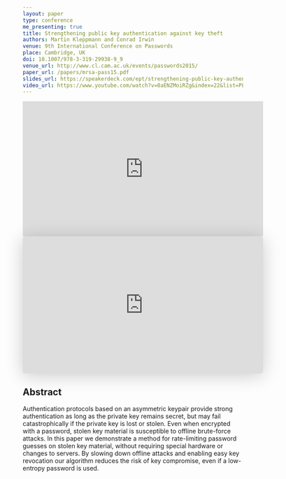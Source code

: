 ```yaml
---
layout: paper
type: conference
me_presenting: true
title: Strengthening public key authentication against key theft
authors: Martin Kleppmann and Conrad Irwin
venue: 9th International Conference on Passwords
place: Cambridge, UK
doi: 10.1007/978-3-319-29938-9_9
venue_url: http://www.cl.cam.ac.uk/events/passwords2015/
paper_url: /papers/mrsa-pass15.pdf
slides_url: https://speakerdeck.com/ept/strengthening-public-key-authentication-against-key-theft
video_url: https://www.youtube.com/watch?v=8aENZMoiRZg&index=22&list=PLdIqs92nsIzQvvbTiWLLjZOVE7jPBDomw
---
```


<iframe width="550" height="309" src="https://www.youtube-nocookie.com/embed/8aENZMoiRZg?list=PLdIqs92nsIzQvvbTiWLLjZOVE7jPBDomw" frameborder="0" allowfullscreen></iframe>

<iframe class="speakerdeck-iframe" frameborder="0" src="https://speakerdeck.com/player/2e56aa7d1efa466fb4893ea18b2ed6ca" title="Strengthening public key authentication against key theft" allowfullscreen="true" mozallowfullscreen="true" webkitallowfullscreen="true" style="border: 0px; background: padding-box padding-box rgba(0, 0, 0, 0.1); margin: 0px; padding: 0px; border-radius: 6px; box-shadow: rgba(0, 0, 0, 0.2) 0px 5px 40px; width: 550px; height: 314px;" data-ratio="1.78343949044586"></iframe>


Abstract
--------

Authentication protocols based on an asymmetric keypair provide strong authentication as long as the
private key remains secret, but may fail catastrophically if the private key is lost or stolen. Even
when encrypted with a password, stolen key material is susceptible to offline brute-force attacks.
In this paper we demonstrate a method for rate-limiting password guesses on stolen key material,
without requiring special hardware or changes to servers. By slowing down offline attacks and
enabling easy key revocation our algorithm reduces the risk of key compromise, even if a low-entropy
password is used.
